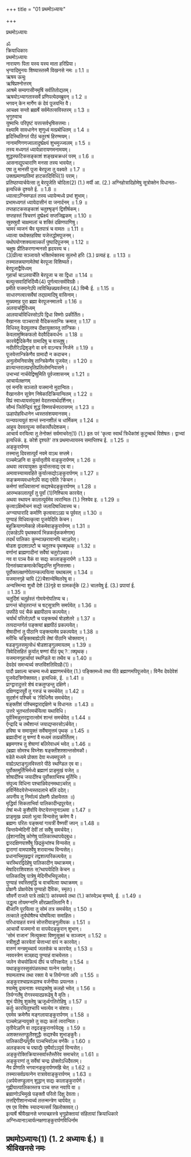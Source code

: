 +++
title = "01 प्रथमोऽध्यायः"

+++



प्रथमोऽध्यायः  




ॐ  
क्रियाधिकारः  
प्रथमोऽध्यायः  
नारायणः पिता यस्य यस्य माता हरिप्रिया।  
भृग्वादिमुनयः शिष्यास्तस्मै विखनसे नमः ॥ 1.1 ॥  
ऋषय ऊचुः  
ऋषिप्रश्नोत्तरम्  
आश्रमे सम्यगासीनमृषिं सर्वतितोद्यतम्।  
ऋषयोऽभ्यागतास्सर्वे प्रणिपत्येदमब्रुवन् ॥ 1.2 ॥  
भगवन् केन मार्गेण कं देवं पूजयन्ति वै।  
आचक्ष्व सन्तो ब्रह्मर्षे सर्वमेतत्सविस्तरम् ॥ 1.3 ॥  
भृगुरुवाच  
युष्माभिः परिपृष्टं यत्तत्सर्वभृषिसत्तमाः।  
वक्ष्यामि सावधानेन शृणुध्वं मत्प्रबोधितम् ॥ 1.4 ॥  
हृदिस्थितिगतं पीठं चतुरश्रं हिरण्मयम्।  
नानामणिगणज्वालादुष्प्रेक्ष्यं शुभमुज्ज्वलम् ॥ 1.5 ॥  
तस्य मध्यगतं ध्यायेन्नारायणमनामयम्।  
शुद्धस्फटिकसङ्काशं शङ्खचक्रधरं परम् ॥ 1.6 ॥  
आसनाद्युपचाराणि मनसा तस्य भावयेत्।  
एषा तु मानसी पूजा बेरपूजा तु वक्ष्यते ॥ 1.7 ॥  
उक्तप्रमाणप्रतिमां हाटकादिविधिं(1) पराम्।  
प्रतिष्ठाप्यार्चयेत्सा तु बेरपूजेति चोदिता(2) (1.) मर्यी आ. (2.) अग्निहोत्रादिहोमेषु सूत्रोक्तेन विधानतः-इत्यधिकं दृश्यते ई. ॥ 1.8 ॥  
ध्यात्वाऽग्निमण्डलं तस्य ध्यायेन्मध्ये प्रभां शुभाम्।  
प्रभामध्यगतं ध्यायेदासीनं वा जनार्दनम् ॥ 1.9 ॥  
तप्तहाटकसङ्काशं चतुश्श्रृङ्गं द्विशीर्षकम्।  
सप्तहस्तं त्रिचरणं दुष्प्रेक्ष्यं सप्तजिह्वकम् ॥ 1.10 ॥  
स्रुक्स्रुवौ चाक्षमालां च शक्तिं दक्षिणपाणिषु।  
चामरं व्यजनं चैव घृतपात्रं च वामतः ॥ 1.11 ॥  
ध्यात्वा यथोक्तहविषा यजेत्तद्धोमपूजनम्।  
यथोपयोगशक्यत्वात्कर्तं पुष्पादिपूजनम् ॥ 1.12 ॥  
चक्षुषः प्रीतिकरणान्मनसो हृदयस्य च।  
(3)प्रीत्या सञ्जायते भक्तिर्भक्तस्य सुलभो हरिः (3.) प्रत्यहं इ. ॥ 1.13 ॥  
तस्मातत्त्रयाणामेतेषां बेरपूजा विशिष्यते।  
बेरपूजाद्वैविध्यम्  
गृहार्चा चाऽलयार्चेति बेरपूजा च सा द्विधा ॥ 1.14 ॥  
बल्युत्सवादिभिर्दिव्यैः(4) पूर्णत्वात्सर्वविग्रहैः।  
प्रमीते यजमानेऽपि त्वविच्छिन्नप्रवर्तनात् (4.) विम्बैः ई. ॥ 1.15 ॥  
साधारणत्वात्सर्वेषां तद्ग्रामादिषु वासिनाम्।  
मुख्यमाह पुरा ब्रह्मा बेरपूजनमालये ॥ 1.16 ॥  
अलयार्चाद्वैविध्यम्  
आलयार्चाविधिस्सोऽपि द्विधा विष्णोः प्रकीर्तितः।  
वैखानसः पाञ्चरात्रो वैदिकस्तान्त्रिः क्रमात् ॥ 1.17 ॥  
विधिस्तु वेदमूलश्च दीक्षायुक्तस्तु तान्त्रिकः।  
केवलामुष्मिकफलो वेदवैदिकवर्धनः ॥ 1.18 ॥  
कारयेद्वैदिकेनैव ग्रामादिषु च वास्तुषु।  
नदीतीरेऽद्रिशृङ्गे वा वने वाऽन्यत्र निर्जने ॥ 1.19 ॥  
पूजयेत्तान्त्रिकेणैव ग्रामादौ न कदाचन।  
अनुलोमनिवासेषु तान्त्रिकेणैव पूजयेत्। ॥ 1.20 ॥  
व्रात्यान्तरालप्रभृतिप्रतिलोमनिवासने।  
उभाभ्यां नार्चयेद्विष्षुमिति पूर्वजशासनम् ॥ 1.21 ॥  
आचार्यलक्षणम्  
एवं मनसि सञ्जाते यजमानो मुदान्वितः।  
वैखानसेन सूत्रेण निषेकादिक्रियान्वितम् ॥ 1.22 ॥  
विप्रं स्वाध्यायसंयुक्तं वेदतत्त्वार्थदर्शिनम्।  
सौम्यं जितेन्द्रियं शुद्धं विष्णवर्चनपरायणम् ॥ 1.23 ॥  
ऊहापोहविधानेन ध्वस्तसंशयमानसम्।  
पत्न्यपत्ययुतं शान्तं स्नानशीलं च धार्मिकम् ॥ 1.24 ॥  
आहूय देववत्पूज्य सर्वकार्योपदेशकम्।  
आचार्य वरयित्वा तु तेनोक्तं सर्वमाचरेत्(1) (1.) इतः परं 'कृत्वा स्वार्थं त्रिधैकांशं कुटुम्बार्थ विशेषतः। द्वाभ्यां इत्यधिकं. इ. कोशे दृश्यते' तत्र प्रथमाध्यायस्य समाप्तिश्च ई. ॥ 1.25 ॥  
अङ्कुरार्पणम्  
तस्मात्तु दिवसात्पूर्वं नवमे वाऽथ सप्तमे।  
पञ्चमेऽहनि वा कुर्यात्तृतीये वाङ्कुरार्पणम् ॥ 1.26 ॥  
अथवा त्वरयायुक्तः कुर्यात्तत्सद्य एव वा।  
अमावास्याव्यवहिते कुर्यात्सद्योऽङ्कुरार्पणम् ॥ 1.27 ॥  
सङ्क्रमव्यवधानेऽपि सद्य एवेति ?केचन।  
कर्मणां साधिवासानां सद्यश्चेदङ्कुरार्पणम् ॥ 1.28 ॥  
आरम्भकालात्पूर्वं तु पूर्वां (1)निश्चित्य कारयेत्।  
अथवा स्थापन कालात्पूर्वमेव त्वरान्वितः (1.) निश्येव इ. ॥ 1.29 ॥  
कृत्वाऽक्षिमोचनं सद्यो जलादिष्वधिवास्य च।  
अग्न्याघारादि कर्माणि कृत्वावाऽऽह्य च पूर्ववत् ॥ 1.30 ॥  
पुण्याहं विधिवत्कृत्वा पूजयेदिति केचन।  
बहुक्रियाणामेकाहे त्वेकमेवाङ्कुरार्पणम् ॥ 1.31 ॥  
(एकाहेऽपि पृथक्कार्यं भिन्नकर्तृककर्मणाम्)  
तदर्थं पालिकाः कुम्भाञ्छरावानपि चाऽहरेत्।  
षोडश द्वादशाऽष्टौ च चतुरश्च पृथक्पृथक् ॥ 1.32 ॥  
वर्णानां ब्राह्मणादीनां सर्वेषां चतुरोऽथवा।  
नव वा पञ्च वैकं वा सद्यः कालाङ्कुरार्पणे ॥ 1.33 ॥  
दिनसंख्याक्रमात्केचिद्वदन्ति मुनिसत्तमाः।  
पूर्वोक्तलक्षणोपेतान्कल्पयित्वा यथाबलम् ॥ 1.34 ॥  
यजमानगृहे चापि (2)चैशान्येष्वितरेषु वा।  
अन्यस्मिन्वा शुचौ देशे (3)गृहे वा ग्रामकर्तृके (2.) चालयेषु ई. (3.) प्रपायां ई.  
॥ 1.35 ॥  
चतुर्दिशं चतुर्हस्तं गोमयेनोपलिप्य च।  
प्रागन्तं चोतृतरान्तं च षट्सूत्राणि समर्पयेत् ॥ 1.36 ॥  
उपपीठे पदं चैकं ब्रह्मपीठाय कल्पयेत्।  
चर्यार्थं परितोऽष्टौ च पङ्क्त्यर्थ षोडशेतरे ॥ 1.37 ॥  
तत्पदान्तर्गतं पङ्क्त्यां ब्रह्मपीठं प्रकल्पयेत्।  
शेषादीनां तु पीठानि पङ्क्त्यामेव प्रकल्पयेत् ॥ 1.38 ॥  
मरीचिः चङ्क्तिबाह्येऽपि तेषां पीठानि चोक्तवान्।  
षडङ्गुलसमुत्सेधं षोडशाङ्गुलमायतम् ॥ 1.39 ॥  
त्रिवेदिसहितं कुर्यात् षण्णां वीठं पृथ्?ाक्पृथक्।  
यजमानगृहार्चायां स्थण्डिले वा तथैव च ॥ 1.40 ॥  
देवदेवं समभ्यर्च्य सप्तविंशतिविग्रहैः(1)।  
पादौ प्रक्षाल्य चाचम्य मध्ये ब्रह्माणमर्चयेत् (1.) पङ्क्तिमध्ये तथा पीठे ब्रह्माणमपिपूजयेत्। विनैव देवदेवेशं पूजयेदत्रिणोक्तवत्। इत्यधिकं, ई. ॥ 1.41 ॥  
प्राग्द्वारादुत्तरे शेषं वक्रतुण्डन्तु दक्षिणे।  
दक्षिणद्वारपूर्वे तु गरुडं च समर्चयेत् ॥ 1.42 ॥  
सुदर्शनं पश्चिमे च ?विधिनैव समर्चयेत्।  
षङ्क्तीशं पश्चिमद्वाराद्दक्षिणे च विधानतः ॥ 1.43 ॥  
उत्तरे भूतभर्तारमर्चयित्वा यथाविधि।  
पूर्वस्मिन्नुत्तरद्वारात्सोमं शान्तं समर्चयेत् ॥ 1.44 ॥  
ऐन्द्रादि च तथैशान्तं जयाद्यप्सरसोऽर्चयेत्।  
हविषा च समायुक्तं सर्वेषामुत्तमं पृथक् ॥ 1.45 ॥  
ब्रह्मादीनां तु षण्णां वै मध्यमं तत्प्रकीर्तितम्।  
ब्रहृमणश्च तु शेषाणां बलिरेवाधमं भवेत् ॥ 1.46 ॥  
(ब्रह्मा सोमश्च विघ्नेशः षङ्क्तीशश्शान्तसोमकौ।  
षडेते मध्यमे प्रोक्ता देवा मध्यमपूजने ॥  
वाह्येऽष्टाङ्गुलविस्तारे पीठे स्थण्डिल एव वा।  
पूर्वोक्तमूर्तिभिर्मध्ये ब्रह्माणं प्राङ्मुखं यजेत् ॥  
शोषादींश्च जयादींश्च पूर्वोक्ताभिश्च मूर्तिभिः।  
संपूज्य विधिना पश्चान्निवेदनमथाऽचरेत् ॥  
हविर्निवेदयेत्तेभ्यस्तदलाभे बलिं ददेत्।  
अपनीय तु निर्माल्यं प्रोक्षणैः प्रोक्षयेत्ततः ॥)  
मृद्धिर्वा सिकताभिर्वा पालिकादीन्द्रपूरयेत्।  
तेषां मध्ये कुशैर्वापि वेष्टयेत्तन्तुनाऽथवा ॥ 1.47 ॥  
प्राङ्मुखः प्रयतो भूत्वा विन्यसेत्तु क्रमेण वै।  
ब्रह्मणः परितः पङ्क्त्यां गायत्रीं वैष्णवीं जपन् ॥ 1.48 ॥  
चिन्तयेन्मेदिनीं देवीं तां सर्वेषु समर्चयेत्।  
(ईशानादिषु कोणेषु पालिकास्थापयेद्बुधः।  
द्वारदक्षिणपार्श्वेषु छिद्रकुंभांश्च विन्यसेत् ॥  
द्वाराणां वामपार्श्वेषु शरावानथ विन्यसेत्।  
प्रधानाभिमुखद्वारं तद्वशात्परिकल्पयेत् ॥  
चरस्थिरद्विदेहेषु पालिकादीन् यथाक्रमम्।  
मेषादिराशिवशतः स्?थापयेदिति केचन ॥  
पालिकादिषु पात्रेषु मेदिनीभभिपूजयेत्।  
पुण्याहं स्वस्तिमृद्धिं च वाचयित्वा यथाक्रमम् ॥  
प्रोक्षणैः प्रोक्षयेदेष पुण्याहो दैविकः, स्मृतः)।  
सौवर्णे राजते पात्रे ताम्रे(1) कांस्यमये तथा (1.) कांस्येऽथ मृण्मये, ई. ॥ 1.49 ॥  
उद्धृत्य तोयमग्नानि क्षीरप्रक्षालितानि वै।  
बीजानि पूरयित्वा तु सोमं तत्र समर्चयेत् ॥ 1.50 ॥  
तत्काले तूर्यघोषैश्च घोषयित्वा समाहितः।  
परिधायाहतं वस्त्रं सोत्तरीयाङ्गुलीयकः ॥ 1.51 ॥  
आचार्यो यजमानो वा वापयेदङ्कुरान् शुभान्।  
'सोमं राजान' मित्युक्त्वा विष्णुसूक्तं च सञ्जपन् ॥ 1.52 ॥  
स्त्रीशूद्रौ कारयेतां चेत्ताभ्यां वापं न कारयेत्।  
वारुणं मन्त्रमुच्चार्य जलसेकं च कारयेत् ॥ 1.53 ॥  
नववस्त्रेण सञ्छाद्य पुण्याहं वाचयेत्ततः।  
जलेन सेचयोन्नित्यं दीपं च परिरक्षयेत् ॥ 1.54 ॥  
यथाङ्कुरस्सुसंपंन्नस्तथा यत्नेन रक्षयेत्।  
श्यामलाश्च तथा रक्ता ये च तिर्यग्गता अपि ॥ 1.55 ॥  
अङ्कुराश्चाप्ररूढाश्च वर्जनीयाः प्रयत्नतः।  
श्यामेषु द्रव्यनाशः स्याद्रक्तेषु कलहो भवेत् ॥ 1.56 ॥  
तिर्यग्गर्तेषु रोगस्स्यादप्ररूढेषु वै मृतिः।  
शुभं पीतेषु शुक्लेषु ऋजूर्ध्वगतिरोहिषु ॥ 1.57 ॥  
कर्तुः कारयितुश्चापि भवत्येव न संशयः।  
एवमेव क्रमेणैव मङ्गलायाङ्कुरार्पणम् ॥ 1.58 ॥  
पञ्चमेऽहन्ययुक्ते तु सद्यः कर्ता त्वरान्वितः।  
तृतीयेऽहनि वा तद्वदङ्कुरानर्पयेद्बुः ॥ 1.59 ॥  
अशक्तस्तण्ड्डुलैश्शुद्धैः सद्यश्चैव शुभाङ्कुरैः।  
पालिकादीन्प्रपूर्यैव पञ्चभिर्वाऽथ वर्णकैः ॥ 1.60 ॥  
अलङ्कत्य च पद्माद्यैः पुष्पैर्वाऽऽपूर्य विन्यसेत्।  
अङ्कुरोक्तिक्रियास्सर्वास्तैस्तैरेव समाचरेत् ॥ 1.61 ॥  
अङ्कुराणां तु सर्वेषां चन्द्रः प्रोक्तोऽधिदैवतम्।  
नैव प्रीणाति भगवानङ्कुरार्पणमह्रि चेत् ॥ 1.62 ॥  
तस्मात्सर्वप्रयत्नेन रात्रावेवाङ्कुरार्पणम् ॥ 1.63 ॥  
(अर्पयेत्तण्डुलान् शुद्धान् सद्यः कालाङ्कुरार्पणे।  
गृह्णीयात्पालिकास्तत्र पञ्च सप्त नवापि वा ॥  
ब्रह्माणोऽभिमुखे पङ्क्तौ परितो दिक्षु देवताः।  
तत्तद्दिगीशानभ्यर्च्य तत्तन्मन्त्रेण चार्पयेत् ॥  
एष एव विशेषः स्यादन्यत्सर्वं खिलोक्तवत्।)  
इत्यार्षे श्रीवैखानसे भगवच्छास्त्रे भृगुप्रोक्तायां संहितायां क्रियाधिकारे अग्निध्यानाऽचार्यत्नक्षणाङ्कुरार्पणविधिर्नाम  
  
प्रथमोऽध्यायः(1) (1. 2 अध्यायः ई.) ॥  
श्रीविखनसे नमः  
-------
